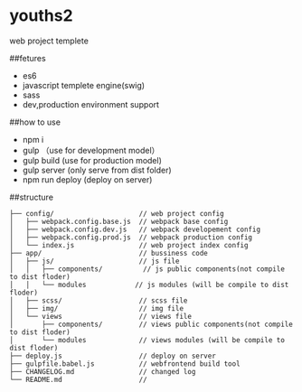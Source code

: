 # youths2
web project templete

##fetures
- es6
- javascript templete engine(swig)
- sass
- dev,production environment support

##how to use
- npm i 
- gulp （use for development model）
- gulp build (use for production model)
- gulp server (only serve from dist folder)
- npm run deploy (deploy on server)

##structure
```
├── config/                     // web project config
│   ├── webpack.config.base.js  // webpack base config
│   ├── webpack.config.dev.js   // webpack developement config
│   ├── webpack.config.prod.js  // webpack production config
│   └── index.js                // web project index config
├── app/                        // bussiness code
│   ├── js/                     // js file
│   │   ├── components/          // js public components(not compile to dist floder)
│   │   └── modules            // js modules (will be compile to dist floder)
│   ├── scss/                   // scss file
│   ├── img/                    // img file
│   └── views                   // views file
│		├── components/         // views public components(not compile to dist floder)
│       └── modules             // views modules (will be compile to dist floder)
├── deploy.js                   // deploy on server
├── gulpfile.babel.js           // webfrontend build tool
├── CHANGELOG.md                // changed log
└── README.md                   // 
```